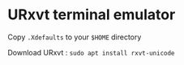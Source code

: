 # URxvt terminal emulator

Copy `.Xdefaults` to your `$HOME` directory

Download URxvt : `sudo apt install rxvt-unicode`
